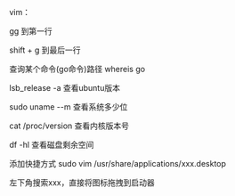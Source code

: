 vim：

gg 到第一行

shift + g   到最后一行



查询某个命令(go命令)路径
whereis go

lsb_release -a  查看ubuntu版本

sudo uname --m  查看系统多少位

cat /proc/version  查看内核版本号

df -hl 查看磁盘剩余空间


添加快捷方式
sudo vim /usr/share/applications/xxx.desktop

左下角搜索xxx，直接将图标拖拽到启动器